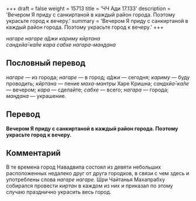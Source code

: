 +++
draft = false
weight = 15713
title = 'ЧЧ Ади 17.133'
description = 'Вечером Я приду с санкиртаной в каждый район города. Поэтому украсьте город к вечеру.'
summary = 'Вечером Я приду с санкиртаной в каждый район города. Поэтому украсьте город к вечеру.'
+++

_нагаре нагаре а̄джи кариму кӣртана  
сандхйа̄-ка̄ле кара сабхе нагара-ман̣д̣ана_

## Пословный перевод

_нагаре_ — из города; _нагаре_ — в город; _а̄джи_ — сегодня; _кариму_ — буду проводить; _кӣртана_ — пение _маха-мантры_ Харе Кришна; _сандхйа̄_\-_ка̄ле_ — вечером; _кара_ — сделайте; _сабхе_ — всего; _нагара_ — города; _ман̣д̣ана_ — украшение.

## Перевод

**Вечером Я приду с санкиртаной в каждый район города. Поэтому украсьте город к вечеру.**

## Комментарий

В те времена город Навадвипа состоял из девяти небольших расположенных недалеко друг от друга городков, в связи с чем здесь и употреблены слова _нагаре нагаре._ Шри Чайтанья Махапрабху собирался провести _киртан_ в каждом из них и приказал по этому случаю празднично украсить весь город.

